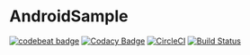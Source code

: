 # AndroidSample

[![codebeat badge](https://codebeat.co/badges/80e261b3-e37d-45e0-95ca-de08fc639242)](https://codebeat.co/projects/github-com-ermolnik-androidsample-develop)
[![Codacy Badge](https://api.codacy.com/project/badge/Grade/823e033991a24e7bbabc4d67be90b6fa)](https://www.codacy.com/manual/ermolnik/AndroidSample?utm_source=github.com&amp;utm_medium=referral&amp;utm_content=ermolnik/AndroidSample&amp;utm_campaign=Badge_Grade)
[![CircleCI](https://circleci.com/gh/ermolnik/AndroidSample.svg?style=svg)](https://circleci.com/gh/ermolnik/AndroidSample)
[![Build Status](https://app.bitrise.io/app/c3d99dcc001c5ba2/status.svg?token=QvOPn5BgH364wrvAFo9v6A)](https://app.bitrise.io/app/c3d99dcc001c5ba2)
